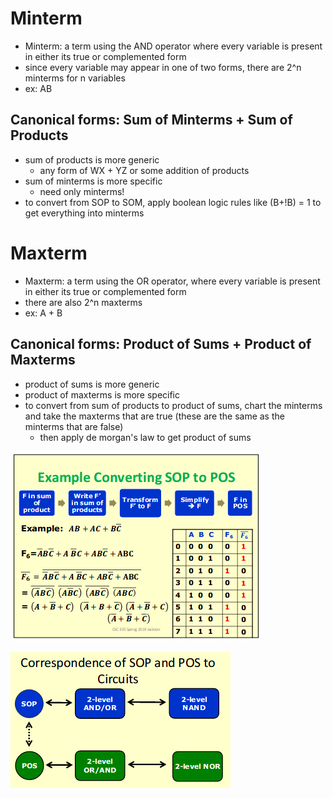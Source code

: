 # Minterm

- Minterm: a term using the AND operator where every variable is present in either its true or complemented form
- since every variable may appear in one of two forms, there are 2^n minterms for n variables
- ex: AB

## Canonical forms: Sum of Minterms + Sum of Products
- sum of products is more generic
  - any form of WX + YZ or some addition of products
- sum of minterms is more specific
  - need only minterms!
- to convert from SOP to SOM, apply boolean logic rules like (B+!B) = 1 to get everything into minterms

# Maxterm
- Maxterm: a term using the OR operator, where every variable is present in either its true or complemented form
- there are also 2^n maxterms
- ex: A + B

## Canonical forms: Product of Sums + Product of Maxterms
- product of sums is more generic
- product of maxterms is more specific
- to convert from sum of products to product of sums, chart the minterms and take the maxterms that are true (these are the same as the minterms that are false)
  - then apply de morgan's law to get product of sums

![pos](images/pos.png)

![correspondance](images/correspondance.png)


